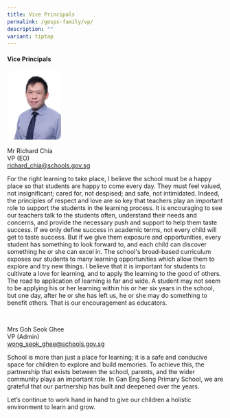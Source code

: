 ```yaml
---
title: Vice Principals
permalink: /gesps-family/vp/
description: ""
variant: tiptap
---
```

<h4>Vice Principals</h4><div class="isomer-image-wrapper"><img style="width: 25%;" height="auto" width="100%" alt="" src="/images/Mr_Richard_Chia.jpg"></div><p>Mr Richard Chia <br>VP (EO)<br><a href="mailto:richard_chia@schools.gov.sg" rel="noopener noreferrer nofollow" target="_blank">richard_chia@schools.gov.sg</a></p><p>For the right learning to take place, I believe the school must be a happy place so that students are happy to come every day. They must feel valued, not insignificant; cared for, not despised; and safe, not intimidated. Indeed, the principles of respect and love are so key that teachers play an important role to support the students in the learning process. It is encouraging to see our teachers talk to the students often, understand their needs and concerns, and provide the necessary push and support to help them taste success. If we only define success in academic terms, not every child will get to taste success. But if we give them exposure and opportunities, every student has something to look forward to, and each child can discover something he or she can excel in. The school's broad-based curriculum exposes our students to many learning opportunities which allow them to explore and try new things. I believe that it is important for students to cultivate a love for learning, and to apply the learning to the good of others. The road to application of learning is far and wide. A student may not seem to be applying his or her learning within his or her six years in the school, but one day, after he or she has left us, he or she may do something to benefit others. That is our encouragement as educators.</p><p><br></p><p>Mrs Goh Seok Ghee<br>VP (Admin)<br><a href="mailto:wong_seok_ghee@schools.gov.sg" rel="noopener noreferrer nofollow" target="_blank">wong_seok_ghee@schools.gov.sg</a></p><p>School is more than just a place for learning; it is a safe and conducive space for children to explore and build memories. To achieve this, the partnership that exists between the school, parents, and the wider community plays an important role. In Gan Eng Seng Primary School, we are grateful that our partnership has built and deepened over the years.</p><p>Let’s continue to work hand in hand to give our children a holistic environment to learn and grow.</p>